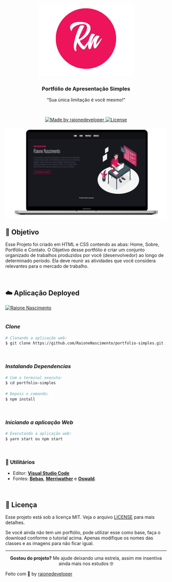 <h1 align="center">
    <img alt="Logo" src="./src/mkup/logo.png" width="300px" />
</h1>

<h3 align="center">
  Portfólio de Apresentação Simples
  
</h3>

<p align=center>
    “Sua única limitação é você mesmo!”</p>

<br>

<p align="center">

  <a href="https://raionenascimento.com.br">
    <img alt="Made by raionedeveloper" src="https://img.shields.io/badge/made%20by-raionedeveloper-ed145b">
  </a>

  <a href="LICENSE" >
    <img alt="License" src="https://img.shields.io/badge/license-MIT-ed145b">
  </a>

<br> 
<br>

<img align="center" alt="devices" src="./src/mkup/device.png" width="700px" />

</p>

## 💼 Objetivo

Esse Projeto foi criado em HTML e CSS contendo as abas: Home, Sobre, Portfólio e Contato. O Objetivo desse portfólio é criar um conjunto organizado de trabalhos produzidos por você (desenvolvedor) ao longo de determinado período. Ela deve reunir as atividades que você considera relevantes para o mercado de trabalho.

<br>


## ☁️ Aplicação Deployed

  <a href="https://raionenascimento.com.br" target="_blank">
    <img alt="Raione Nascimento" src="https://img.shields.io/badge/by%20Raione%20Nascimento-%23ed145b">
  </a>

<br>
<br>

### ***Clone***
```sh
# Clonando a aplicação web:
$ git clone https://github.com/RaioneNascimento/portfolio-simples.git
```

<br>

### ***Instalando Dependencias***

```sh
# Com o terminal execute:
$ cd portfolio-simples

# Depois o comando:
$ npm install
```

<br>

### ***Iniciando a aplicação Web***

```sh
# Executando a aplicação web:
$ yarn start ou npm start
```

<br>

### 🧰 **Utilitários**

  - Editor: **[Visual Studio Code](http://code.visualstudio.com/download)** 
  - Fontes: **[Bebas](https://fonts.google.com/specimen/Bebas+Neue?preview.text_type=custom)**, **[Merriwather](https://fonts.google.com/specimen/Merriweather?preview.text_type=custom)** e **[Oswald](https://fonts.google.com/specimen/Oswald?preview.text_type=custom)**.


<br>

## 📝 Licença

Esse projeto está sob a licença MIT. Veja o arquivo [LICENSE](../LICENSE) para mais detalhes.

Se você ainda não tem um porftólio, pode utilizar esse como base, faça o download conforme o tutorial acima. Apenas modifique os nomes das classes e as imagens para não ficar igual.

---
<p align=center>
  <b>Gostou do projeto?</b> Me ajude deixando uma estrela, assim me insentiva ainda mais nos estudos 🤓
</p>

Feito com :purple_heart: by [raionedeveloper](https://raionenascimento.com.br)

